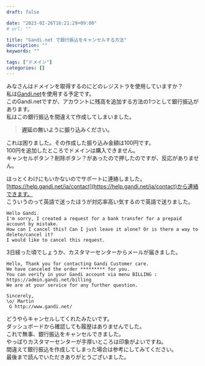 ```yaml
---
draft: false

date: "2023-02-26T16:21:29+09:00"
# url: ""

title: "Gandi.net で銀行振込をキャンセルする方法"
description: ""
keywords: ""

tags: ["ドメイン"]
categories: []
---
```


みなさんはドメインを取得するのにどのレジストラを使用していますか？  
私は[Gandi.net](https://gandi.net)を使用する予定です。  
このGandi.netですが、アカウントに残高を追加する方法の1つとして銀行振込があります。  
私はこの銀行振込を間違えて作成してしまいました。  

> **遅延の無いように振り込みください。**  

これは困りました。その作成した振り込み金額は100円です。  
100円を追加したところでドメインは購入できません。  
キャンセルボタン？削除ボタン？があったので押したのですが、反応がありません。  

ほっとくわけにもいかないのでサポートに連絡しました。  
[https://help.gandi.net/ja/contact](https://help.gandi.net/ja/contact)から連絡できます。  
こういうのって英語で送ったほうが対応率高い気するので英語で送りました。  

```text{linenos=false}
Hello Gandi.
I'm sorry, I created a request for a bank transfer for a prepaid account by mistake.
How can I cancel this? Can I just leave it alone? Or is there a way to delete/cancel it?
I would like to cancel this request.
```

3日経った頃でしょうか、カスタマーセンターからメールが届きました。  

```text{linenos=false}
Hello, Thank you for contacting Gandi Customer care.
We have canceled the order ********* for you.
You can verify in your Gandi account via menu BILLING : https://admin.gandi.net/billing
We are at your service for any further question.

Sincerely,
\o/ Martin
 G http://www.gandi.net/
```

どうやらキャンセルしてくれたみたいです。  
ダッシュボードから確認しても履歴はありませんでした。  
これで無事、銀行振込をキャンセルできました。  
やっぱりカスタマーセンターが手厚いところは印象がよいですね。  
間違えて銀行振込を作成してしまった場合は参考にしてみてください。  
最後まで読んでいただきありがとうございました。  

